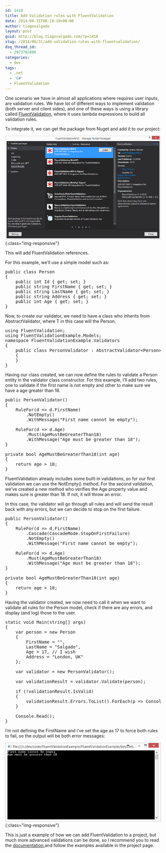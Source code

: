```yaml
---
id: 1418
title: Add Validation rules with FluentValidation
date: 2014-08-31T00:19:19+00:00
author: tiagosalgado
layout: post
guid: http://blog.tiagosalgado.com/?p=1418
slug: /2014/08/31/add-validation-rules-with-fluentvalidation/
dsq_thread_id:
  - 2973782806
categories:
  - dev
tags:
  - .net
  - 'C#'
  - FluentValidation
---
```

One scenario we have in almost all applications where requires user inputs, are validation rules. We have lot of different ways to implement validation (both server and client sides), and one of these ways is using a library called <a href="https://fluentvalidation.codeplex.com" target="_blank">FluentValidation</a>, where it uses lambda expressions to build all validation rules.

To integrate it, we can get the package from Nuget and add it to our project:

![fluentvalidation nuget](/content/nuget.png){:class="img-responsive"}

This will add FluentValidation references.

For this example, we&#8217;ll use a simple model such as:

<pre class="brush: csharp; title: ; notranslate" title="">public class Person
{
    public int Id { get; set; }
    public string FirstName { get; set; }
    public string LastName { get; set; }
    public string Address { get; set; }
    public int Age { get; set; }
}
</pre>

Now, to create our validator, we need to have a class who inherits from AbstractValidator<T>, where T in this case will the Person.

<pre class="brush: csharp; title: ; notranslate" title="">using FluentValidation;
using FluentValidationExample.Models;
namespace FluentValidationExample.Validators
{
    public class PersonValidator : AbstractValidator&lt;Person&gt;
    {
    }
}
</pre>

Having our class created, we can now define the rules to validate a Person entity in the validator class constructor. For this example, I&#8217;ll add two rules, one to validate if the first name is not empty and other to make sure we have a age greater than 18.

<pre class="brush: csharp; title: ; notranslate" title="">public PersonValidator()
{
    RuleFor(d =&gt; d.FirstName)
        .NotEmpty()
        .WithMessage("First name cannot be empty");

    RuleFor(d =&gt; d.Age)
        .Must(AgeMustBeGreaterThan18)
        .WithMessage("Age must be greater than 18");
}

private bool AgeMustBeGreaterThan18(int age)
{
    return age &gt; 18;
}
</pre>

FluentValidation already includes some built-in validations, so for our first validation we can use the NotEmpty() method. For the second validation, we&#8217;ve created a new method who verifies the Age property value and makes sure is greater than 18. If not, it will throw an error.
  
In this case, the validator will go through all rules and will send the result back with any errors, but we can decide to stop on the first failure.

<pre class="brush: csharp; title: ; notranslate" title="">public PersonValidator()
{
    RuleFor(d =&gt; d.FirstName)
        .Cascade(CascadeMode.StopOnFirstFailure)
        .NotEmpty()
        .WithMessage("First name cannot be empty");

    RuleFor(d =&gt; d.Age)
        .Must(AgeMustBeGreaterThan18)
        .WithMessage("Age must be greater than 18");
}

private bool AgeMustBeGreaterThan18(int age)
{
    return age &gt; 18;
}
</pre>

Having the validator created, we now need to call it when we want to validate all rules for the Person model, check if there are any errors, and display (and log) those to the user.

<pre class="brush: csharp; title: ; notranslate" title="">static void Main(string[] args)
{
    var person = new Person
    {
        FirstName = "",
        LastName = "Salgado",
        Age = 17, // I wish
        Address = "London, UK"
    };

    var validator = new PersonValidator();

    var validationResult = validator.Validate(person);

    if (!validationResult.IsValid)
    {
        validationResult.Errors.ToList().ForEach(p =&gt; Console.WriteLine(p.ErrorMessage));
    }

    Console.Read();
}
</pre>

I&#8217;m not defining the FirstName and i&#8217;ve set the age as 17 to force both rules to fail, so the output will be both error messages:

![console output](/content/console_output.png){:class="img-responsive"}

This is just a example of how we can add FluentValidation to a project, but much more advanced validations can be done, so I recommend you to read the <a href="https://fluentvalidation.codeplex.com/documentation" target="_blank">documentation </a>and follow the examples available in the project page.
